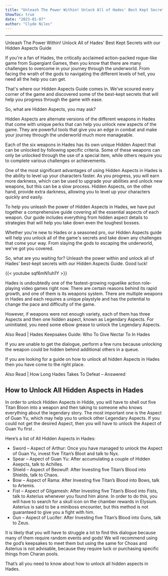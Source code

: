```yaml
---
title: "Unleash The Power Within! Unlock All of Hades' Best Kept Secrets with our Hidden Aspects Guide"
ShowToc: true 
date: "2023-01-07"
author: "Clyde Niles"
---
```

*****
Unleash The Power Within! Unlock All of Hades' Best Kept Secrets with our Hidden Aspects Guide

If you're a fan of Hades, the critically acclaimed action-packed rogue-like game from Supergiant Games, then you know that there are many challenges to overcome in your journey through the underworld. From facing the wrath of the gods to navigating the different levels of hell, you need all the help you can get.

That's where our Hidden Aspects Guide comes in. We've scoured every corner of the game and discovered some of the best-kept secrets that will help you progress through the game with ease.

So, what are Hidden Aspects, you may ask?

Hidden Aspects are alternate versions of the different weapons in Hades that come with unique perks that can help you unlock new aspects of the game. They are powerful tools that give you an edge in combat and make your journey through the underworld much more manageable.

Each of the six weapons in Hades has its own unique Hidden Aspect that can be unlocked by following specific criteria. Some of these weapons can only be unlocked through the use of a special item, while others require you to complete various challenges or achievements.

One of the most significant advantages of using Hidden Aspects in Hades is the ability to level up your characters faster. As you progress, you will earn more darkness, which can be used to upgrade your abilities and unlock new weapons, but this can be a slow process. Hidden Aspects, on the other hand, provide extra darkness, allowing you to level up your characters quickly and easily.

To help you unleash the power of Hidden Aspects in Hades, we have put together a comprehensive guide covering all the essential aspects of each weapon. Our guide includes everything from hidden aspect details to strategies that will help you take down even the toughest bosses.

Whether you're new to Hades or a seasoned pro, our Hidden Aspects guide will help you unlock all of the game's secrets and take down any challenges that come your way. From slaying the gods to escaping the underworld, we've got you covered.

So, what are you waiting for? Unleash the power within and unlock all of Hades' best-kept secrets with our Hidden Aspects Guide. Good luck!

{{< youtube sqf6mN1uh1Y >}} 



Hades is undoubtedly one of the fastest-growing roguelike action role-playing video games right now. There are certain reasons behind its rapid growth, and one of them is its weapons system. There are multiple weapons in Hades and each requires a unique playstyle and has the potential to change the pace and difficulty of the game.
 
However, if weapons were not enough variety, each of them has three Aspects and then one hidden aspect, known as Legendary Aspects. For uninitiated, you need some elbow grease to unlock the Legendary Aspects.
 
Also Read | Hades Keepsakes Guide: Who To Give Nectar To In Hades
 
If you are unable to get the dialogue, perform a few runs because unlocking the weapon could be hidden behind additional others in a queue.
 
If you are looking for a guide on how to unlock all hidden Aspects in Hades then you have come to the right place. 
 
Also Read | How Long Hades Takes To Defeat – Answered
 
## How to Unlock All Hidden Aspects in Hades
 
In order to unlock Hidden Aspects in Hidde, you will have to shell out five Titan Bloon into a weapon and then taking to someone who knows everything about the legendary story. The most important one is the Aspect of Guan Yu, which may help you to unlock other Legendary Aspects. If you could not get the desired Aspect, then you will have to unlock the Aspect of Guan Yu first .
 
Here’s a list of All Hidden Aspects in Hades:
 
- Sword – Aspect of Arthur: Once you have managed to unlock the Aspect of Guan Yu, invest five Titan’s Bloot and talk to Nyx.
 - Spear – Aspect of Guan Yu: After accumulating a couple of Hidden Asepcts, talk to Achilles.
 - Shield – Aspect of Beowulf: After Investing five Titan’s Blood into Shields, talk to Chaos.
 - Bow – Aspect of Rama: After Investing five Titan’s Blood into Bows, talk to Artemis.
 - Fist – Aspect of Gilgamesh: After Investing five Titan’s Blood into Fists, talk to Asterius whenever you found him alone. In order to do this, you will have to search for a skull icon on the chamber rewards in Elysium. Asterius is said to be a miniboss encounter, but this method is not guaranteed to give you a fight with him.
 - Gun – Aspect of Lucifer: After Investing five Titan’s Blood into Guns, talk to Zeus.

 
It is likely that you will have to struggle a lot to find this dialogue because many of them require random events and gods! We will recommend using the god’s keepsakes to meet them but using the same for Choas and Asterius is not advisable, because they require luck or purchasing specific things from Charan pools.
 
That’s all you need to know about how to unlock all hidden aspects in Hades.




